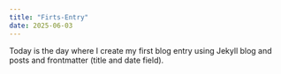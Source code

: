 ```yaml
---
title: "Firts-Entry"
date: 2025-06-03
---
```


Today is the day where I create my first blog entry using Jekyll blog and posts and frontmatter (title and date field).
